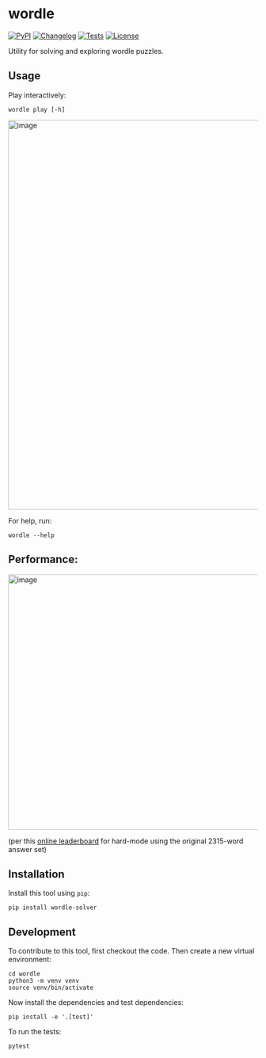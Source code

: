 # wordle

[![PyPI](https://img.shields.io/pypi/v/wordle.svg)](https://pypi.org/project/wordle/)
[![Changelog](https://img.shields.io/github/v/release/dkmar/wordle?include_prereleases&label=changelog)](https://github.com/dkmar/wordle/releases)
[![Tests](https://github.com/dkmar/wordle/workflows/Test/badge.svg)](https://github.com/dkmar/wordle/actions?query=workflow%3ATest)
[![License](https://img.shields.io/badge/license-Apache%202.0-blue.svg)](https://github.com/dkmar/wordle/blob/master/LICENSE)

Utility for solving and exploring wordle puzzles.

## Usage

Play interactively:

    wordle play [-h]
<img width="787" alt="image" src="https://github.com/dkmar/wordle/assets/31838716/f0100956-052b-47f9-aed1-729bf7136a90">

For help, run:

    wordle --help

## Performance:
<img width="516" alt="image" src="https://github.com/dkmar/wordle/assets/31838716/8e260d66-8312-45f7-940a-fe39cb023344">

(per this [online leaderboard](https://freshman.dev/wordle/leaderboard?mode=hard) for hard-mode using the original 2315-word answer set)
    
## Installation

Install this tool using `pip`:

    pip install wordle-solver

## Development

To contribute to this tool, first checkout the code. Then create a new virtual environment:

    cd wordle
    python3 -m venv venv
    source venv/bin/activate

Now install the dependencies and test dependencies:

    pip install -e '.[test]'

To run the tests:

    pytest
